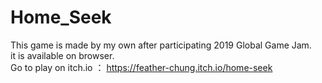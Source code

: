 # Home_Seek

This game is made by my own after participating 2019 Global Game Jam. </br>
it is available on browser. </br>
Go to play on itch.io ： https://feather-chung.itch.io/home-seek </br>

